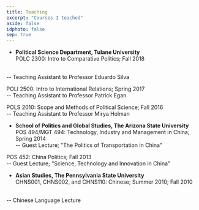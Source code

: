 ```yaml
---
title: Teaching
excerpt: "Courses I teached"
aside: false
idphoto: false
sep: true
---
```


* **Political Science Department, Tulane University**<br/>
POLC 2300: Intro to Comparative Politics; Fall 2018
<br/>
-- Teaching Assistant to Professor Eduardo Silva

POLI 2500: Intro to International Relations; Spring 2017
<br/>
-- Teaching Assistant to Professor Patrick Egan

POLS 2010: Scope and Methods of Political Science; Fall 2016
<br/>
-- Teaching Assistant to Professor Mirya Holman

* **School of Politics and Global Studies, The Arizona State University**<br/>
POS 494/MGT 494: Technology, Industry and Management in China; Spring 2014<br/>
-- Guest Lecture; "The Politics of Transportation in China"

POS 452: China Politics; Fall 2013<br/>
-- Guest Lecture; "Science, Technology and Innovation in China"

* **Asian Studies, The Pennsylvania State University**<br/>
CHNS001, CHNS002, and CHNS110: Chinese; Summer 2010; Fall 2010
<br/>
-- Chinese Language Lecture



